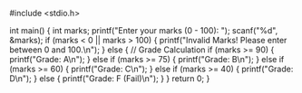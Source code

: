 #include <stdio.h>

int main() {
    int marks;
    printf("Enter your marks (0 - 100): ");
    scanf("%d", &marks);
    if (marks < 0 || marks > 100) {
        printf("Invalid Marks! Please enter between 0 and 100.\n");
    } else {
        // Grade Calculation
        if (marks >= 90) {
            printf("Grade: A\n");
        } else if (marks >= 75) {
            printf("Grade: B\n");
        } else if (marks >= 60) {
            printf("Grade: C\n");
        } else if (marks >= 40) {
            printf("Grade: D\n");
        } else {
            printf("Grade: F (Fail)\n");
        }
    }
    return 0;
}
